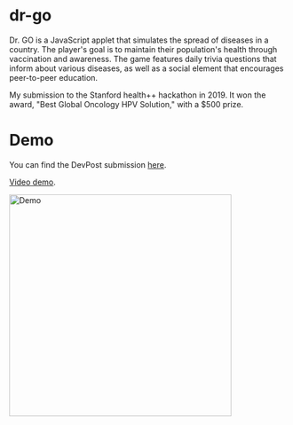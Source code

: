 # dr-go

Dr. GO is a JavaScript applet that simulates the spread of diseases in a country. The player's goal is to maintain their population's health through vaccination and awareness. The game features daily trivia questions that inform about various diseases, as well as a social element that encourages peer-to-peer education.

My submission to the Stanford health++ hackathon in 2019. It won the award, "Best Global Oncology HPV Solution," with a $500 prize.

# Demo

You can find the DevPost submission [here](https://devpost.com/software/dr-go-ge5x8c).

[Video demo](https://www.youtube.com/watch?v=jYAPqofjcMI).

<img src='https://i.imgur.com/lRaOpPI.gif' width='400' alt='Demo' />
